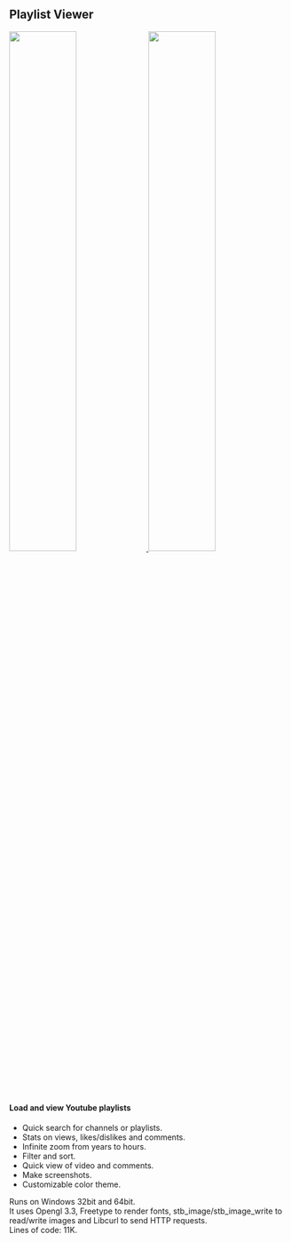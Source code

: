 ## Playlist Viewer

<p float="right">
	<a href="https://guitarfreak.github.io/assets/images/playlist%20viewer%201.png">
  		<img src="https://guitarfreak.github.io/assets/images/playlist%20viewer%201.png" width="49%" />
  	</a>
	<a href="https://guitarfreak.github.io/assets/images/playlist%20viewer%202.png">
		<img src="https://guitarfreak.github.io/assets/images/playlist%20viewer%202.png" width="49%" />
  	</a>
</p>

#### Load and view Youtube playlists

* Quick search for channels or playlists.
* Stats on views, likes/dislikes and comments.
* Infinite zoom from years to hours.
* Filter and sort.
* Quick view of video and comments.
* Make screenshots.
* Customizable color theme.

Runs on Windows 32bit and 64bit.  
It uses Opengl 3.3, Freetype to render fonts, stb_image/stb_image_write to read/write images and Libcurl to send HTTP requests.  
Lines of code: 11K.
